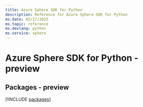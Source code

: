 ```yaml
---
title: Azure Sphere SDK for Python
description: Reference for Azure Sphere SDK for Python
ms.date: 02/17/2025
ms.topic: reference
ms.devlang: python
ms.service: sphere
---
```

# Azure Sphere SDK for Python - preview
## Packages - preview
[!INCLUDE [packages](sphere-index.md)]